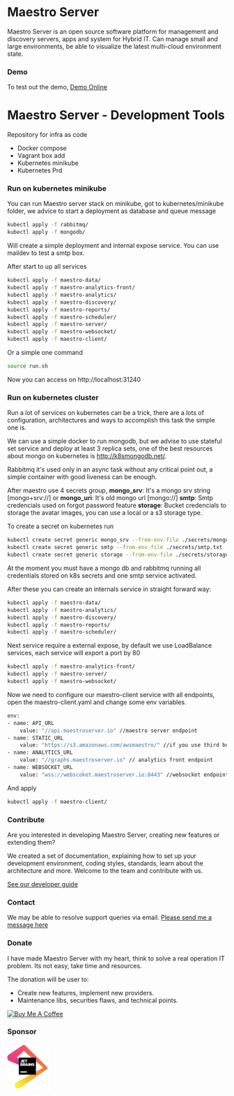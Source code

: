 # Maestro Server #

Maestro Server is an open source software platform for management and discovery servers, apps and system for Hybrid IT. Can manage small and large environments, be able to visualize the latest multi-cloud environment state.

### Demo ###
To test out the demo, [Demo Online](http://demo.maestroserver.io "Demo Online")

# Maestro Server - Development Tools #

Repository for infra as code

* Docker compose
* Vagrant box add
* Kubernetes minikube
* Kubernetes Prd



### Run on kubernetes minikube ###
You can run Maestro server stack on minikube, got to kubernetes/minikube folder, we advice to start a deployment as database and queue message

``` bash
kubectl apply -f rabbitmq/
kubectl apply -f mongodb/
```

Will create a simple deployment and internal expose service.
You can use maildev to test a smtp box.

After start to up all services
``` bash
kubectl apply -f maestro-data/
kubectl apply -f maestro-analytics-front/
kubectl apply -f maestro-analytics/
kubectl apply -f maestro-discovery/
kubectl apply -f maestro-reports/
kubectl apply -f maestro-scheduler/
kubectl apply -f maestro-server/
kubectl apply -f maestro-websocket/
kubectl apply -f maestro-client/
```

Or a simple one command
``` bash
source run.sh
```

Now you can access on http://localhost:31240


### Run on kubernetes cluster ###
Run a lot of services on kubernetes can be a trick, there are a lots of configuration, architectures and ways to accomplish this task the simple one is.

We can use a simple docker to run mongodb, but we advise to use stateful set service and deploy at least 3 replica sets, one of the best resources about mongo on kubernetes is http://k8smongodb.net/.

Rabbitmq it's used only in an async task without any critical point out, a simple container with good liveness can be enough. 

After maestro use 4 secrets group, 
**mongo_srv**: It's a mongo srv string [mongo+srv://] or **mongo_uri**: It's old mongo url [mongo://]
**smtp**: Smtp credencials used on forgot password feature
**storage**: Bucket credencials to storage the avatar images, you can use a local or a s3 storage type.

To create a secret on kubernetes run
``` bash
kubectl create secret generic mongo_srv --from-env-file ./secrets/mongo_srv.txt
kubectl create secret generic smtp --from-env-file ./secrets/smtp.txt
kubectl create secret generic storage --from-env-file ./secrets/storage.txt
```

At the moment you must have a mongo db and rabbitmq running all credentials stored on k8s secrets and one smtp service activated.

After these you can create an internals service in straight forward way:
``` bash
kubectl apply -f maestro-data/
kubectl apply -f maestro-analytics/
kubectl apply -f maestro-discovery/
kubectl apply -f maestro-reports/
kubectl apply -f maestro-scheduler/
```

Next service require a external expose, by default we use LoadBalance services, each service will export a port by 80

``` bash
kubectl apply -f maestro-analytics-front/
kubectl apply -f maestro-server/
kubectl apply -f maestro-websocket/
```

Now we need to configure our maestro-client service with all endpoints, open the maestro-client.yaml and change some env variables.

``` bash
env:
- name: API_URL
    value: "//api.maestroserver.io" //maestro server endpoint
- name: STATIC_URL
    value: "https://s3.amazonaws.com/awsmaestro/" //if you use third bucket please put the full endpoint outherwise use /static/
- name: ANALYTICS_URL
    value: "//graphs.maestroserver.io" // analytics front endpoint
- name: WEBSOCKET_URL
    value: "wss://webscoket.maestroserver.io:8443" //websocket endpoint
```

And apply
``` bash
kubectl apply -f maestro-client/
```



### Contribute ###

Are you interested in developing Maestro Server, creating new features or extending them?

We created a set of documentation, explaining how to set up your development environment, coding styles, standards, learn about the architecture and more. Welcome to the team and contribute with us.

[See our developer guide](http://docs.maestroserver.io/en/latest/contrib.html)

### Contact ###

We may be able to resolve support queries via email. [Please send me a message here](https://maestroserver.typeform.com/to/vf6sGR)

### Donate ###

I have made Maestro Server with my heart, think to solve a real operation IT problem. Its not easy, take time and resources.

The donation will be user to:

- Create new features, implement new providers.
- Maintenance libs, securities flaws, and technical points.

<a href="https://www.buymeacoffee.com/9lVypB7WQ" target="_blank"><img src="https://www.buymeacoffee.com/assets/img/custom_images/purple_img.png" alt="Buy Me A Coffee" style="height: 41px !important;width: 174px !important;box-shadow: 0px 3px 2px 0px rgba(190, 190, 190, 0.5) !important;-webkit-box-shadow: 0px 3px 2px 0px rgba(190, 190, 190, 0.5) !important;" ></a>

### Sponsor ###

[<img src="docs/_imgs/jetbrains.png" width="100">](https://www.jetbrains.com/?from=maestroserver) 